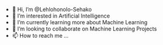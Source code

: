 - 👋 Hi, I’m @Lehlohonolo-Sehako
- 👀 I’m interested in Artificial Intelligence
- 🌱 I’m currently learning more about Machine Learning
- 💞️ I’m looking to collaborate on Machine Learning Projects
- 📫 How to reach me ...

<!---
Lehlohonolo-Sehako/Lehlohonolo-Sehako is a ✨ special ✨ repository because its `README.md` (this file) appears on your GitHub profile.
You can click the Preview link to take a look at your changes.
--->
